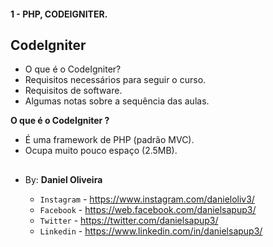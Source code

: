 #### 1 - PHP, CODEIGNITER.

## CodeIgniter

- O que é o CodeIgniter?
- Requisitos necessários para seguir o curso.
- Requisitos de software.
- Algumas notas sobre a sequência das aulas.

**O que é o CodeIgniter ?**
- É uma framework de PHP (padrão MVC).
- Ocupa muito pouco espaço (2.5MB).




##



##

- By:  **Daniel Oliveira**

  - `Instagram` - https://www.instagram.com/danieloliv3/
  - `Facebook` - https://web.facebook.com/danielsapup3/
  - `Twitter` - https://twitter.com/danielsapup3/
  - `Linkedin` - https://www.linkedin.com/in/danielsapup3/

  ##
